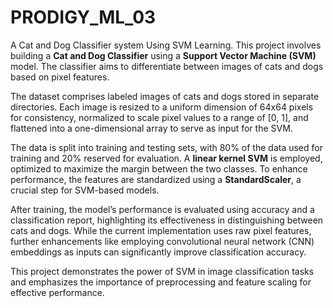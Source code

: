 # PRODIGY_ML_03
A Cat and Dog Classifier system Using SVM Learning.
This project involves building a **Cat and Dog Classifier** using a **Support Vector Machine (SVM)** model. The classifier aims to differentiate between images of cats and dogs based on pixel features.

The dataset comprises labeled images of cats and dogs stored in separate directories. Each image is resized to a uniform dimension of 64x64 pixels for consistency, normalized to scale pixel values to a range of [0, 1], and flattened into a one-dimensional array to serve as input for the SVM.

The data is split into training and testing sets, with 80% of the data used for training and 20% reserved for evaluation. A **linear kernel SVM** is employed, optimized to maximize the margin between the two classes. To enhance performance, the features are standardized using a **StandardScaler**, a crucial step for SVM-based models.

After training, the model’s performance is evaluated using accuracy and a classification report, highlighting its effectiveness in distinguishing between cats and dogs. While the current implementation uses raw pixel features, further enhancements like employing convolutional neural network (CNN) embeddings as inputs can significantly improve classification accuracy.

This project demonstrates the power of SVM in image classification tasks and emphasizes the importance of preprocessing and feature scaling for effective performance.
